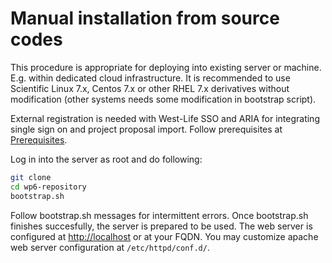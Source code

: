# Manual installation from source codes

This procedure is appropriate for deploying into existing server or machine. E.g. within dedicated cloud infrastructure. It is recommended to use Scientific Linux 7.x, Centos 7.x or other RHEL 7.x derivatives without modification \(other systems needs some modification in bootstrap script\).

External registration is needed with West-Life SSO and ARIA for integrating single sign on and project proposal import. Follow prerequisites at [Prerequisites](https://h2020-westlife-eu.gitbook.io/virtual-folder-docs/repository/installation-guide/prerequisites).

Log in into the server as root and do following:

```bash
git clone 
cd wp6-repository
bootstrap.sh
```

Follow bootstrap.sh messages for intermittent errors. Once bootstrap.sh finishes succesfully, the server is prepared to be used. The web server is configured at [http://localhost](http://localhost) or at your FQDN. You may customize apache web server configuration at `/etc/httpd/conf.d/`.

